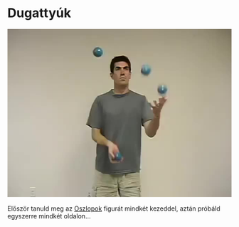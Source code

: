 # Dugattyúk

![fourpistons](/site/videos/poster/fourpistons.jpg)

Először tanuld meg az [Oszlopok](/site/hu/oszlopok/README.md) figurát mindkét kezeddel, aztán próbáld egyszerre mindkét oldalon…


